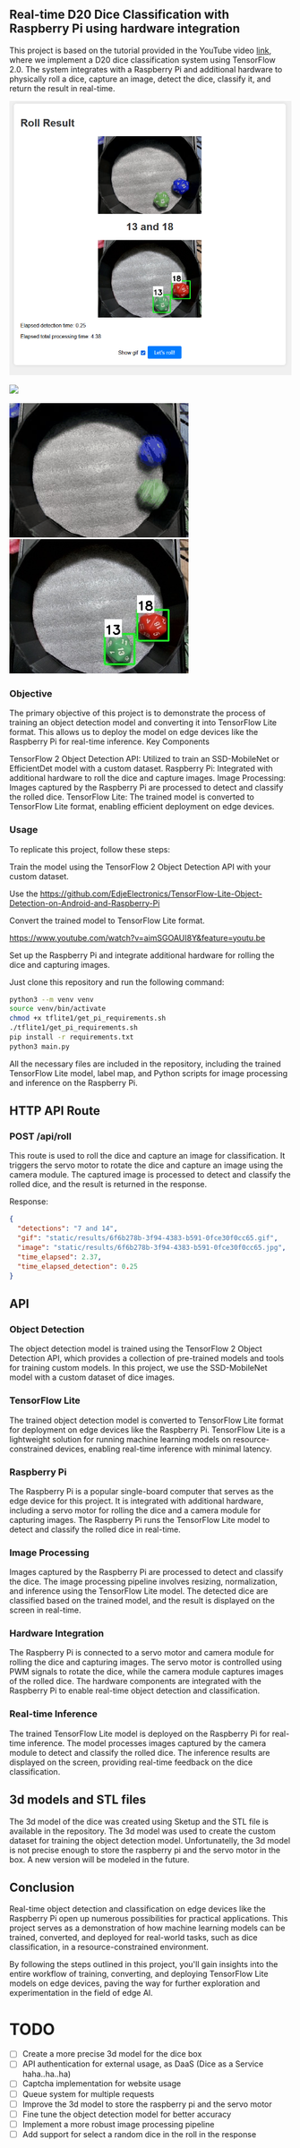 ## Real-time D20 Dice Classification with Raspberry Pi using hardware integration

This project is based on the tutorial provided in the YouTube video [link](https://www.youtube.com/watch?v=XZ7FYAMCc4M), where we implement a D20 dice classification system using TensorFlow 2.0. The system integrates with a Raspberry Pi and additional hardware to physically roll a dice, capture an image, detect the dice, classify it, and return the result in real-time.

![](README/img.png)

![](3d_model/imgs/hardware.gif)


![](README/output.gif)
![](README/output.jpg)

### Objective

The primary objective of this project is to demonstrate the process of training an object detection model and converting it into TensorFlow Lite format. This allows us to deploy the model on edge devices like the Raspberry Pi for real-time inference.
Key Components

TensorFlow 2 Object Detection API: Utilized to train an SSD-MobileNet or EfficientDet model with a custom dataset.
Raspberry Pi: Integrated with additional hardware to roll the dice and capture images.
Image Processing: Images captured by the Raspberry Pi are processed to detect and classify the rolled dice.
TensorFlow Lite: The trained model is converted to TensorFlow Lite format, enabling efficient deployment on edge devices.

### Usage

To replicate this project, follow these steps:

Train the model using the TensorFlow 2 Object Detection API with your custom dataset.

Use the https://github.com/EdjeElectronics/TensorFlow-Lite-Object-Detection-on-Android-and-Raspberry-Pi

Convert the trained model to TensorFlow Lite format.

https://www.youtube.com/watch?v=aimSGOAUI8Y&feature=youtu.be

Set up the Raspberry Pi and integrate additional hardware for rolling the dice and capturing images.

Just clone this repository and run the following command:

```bash
python3 --m venv venv
source venv/bin/activate
chmod +x tflite1/get_pi_requirements.sh
./tflite1/get_pi_requirements.sh
pip install -r requirements.txt
python3 main.py
``` 

All the necessary files are included in the repository, including the trained TensorFlow Lite model, label map, and Python scripts for image processing and inference on the Raspberry Pi.


## HTTP API Route

### POST /api/roll

This route is used to roll the dice and capture an image for classification. It triggers the servo motor to rotate the dice and capture an image using the camera module. The captured image is processed to detect and classify the rolled dice, and the result is returned in the response.

Response:

```json
{
  "detections": "7 and 14",
  "gif": "static/results/6f6b278b-3f94-4383-b591-0fce30f0cc65.gif",
  "image": "static/results/6f6b278b-3f94-4383-b591-0fce30f0cc65.jpg",
  "time_elapsed": 2.37,
  "time_elapsed_detection": 0.25
}
```

## API

### Object Detection

The object detection model is trained using the TensorFlow 2 Object Detection API, which provides a collection of pre-trained models and tools for training custom models. In this project, we use the SSD-MobileNet model with a custom dataset of dice images.

### TensorFlow Lite

The trained object detection model is converted to TensorFlow Lite format for deployment on edge devices like the Raspberry Pi. TensorFlow Lite is a lightweight solution for running machine learning models on resource-constrained devices, enabling real-time inference with minimal latency.

### Raspberry Pi

The Raspberry Pi is a popular single-board computer that serves as the edge device for this project. It is integrated with additional hardware, including a servo motor for rolling the dice and a camera module for capturing images. The Raspberry Pi runs the TensorFlow Lite model to detect and classify the rolled dice in real-time.

### Image Processing

Images captured by the Raspberry Pi are processed to detect and classify the dice. The image processing pipeline involves resizing, normalization, and inference using the TensorFlow Lite model. The detected dice are classified based on the trained model, and the result is displayed on the screen in real-time.

### Hardware Integration

The Raspberry Pi is connected to a servo motor and camera module for rolling the dice and capturing images. The servo motor is controlled using PWM signals to rotate the dice, while the camera module captures images of the rolled dice. The hardware components are integrated with the Raspberry Pi to enable real-time object detection and classification.

### Real-time Inference

The trained TensorFlow Lite model is deployed on the Raspberry Pi for real-time inference. The model processes images captured by the camera module to detect and classify the rolled dice. The inference results are displayed on the screen, providing real-time feedback on the dice classification.

## 3d models and STL files

The 3d model of the dice was created using Sketup and the STL file is available in the repository. The 3d model was used to create the custom dataset for training the object detection model. Unfortunatelly, the 3d model is not precise enough to store the raspberry pi and the servo motor in the box. A new version will be modeled in the future.


## Conclusion

Real-time object detection and classification on edge devices like the Raspberry Pi open up numerous possibilities for practical applications. This project serves as a demonstration of how machine learning models can be trained, converted, and deployed for real-world tasks, such as dice classification, in a resource-constrained environment.

By following the steps outlined in this project, you'll gain insights into the entire workflow of training, converting, and deploying TensorFlow Lite models on edge devices, paving the way for further exploration and experimentation in the field of edge AI.

# TODO

- [ ] Create a more precise 3d model for the dice box
- [ ] API authentication for external usage, as DaaS (Dice as a Service haha..ha..ha)
- [ ] Captcha implementation for website usage
- [ ] Queue system for multiple requests
- [ ] Improve the 3d model to store the raspberry pi and the servo motor
- [ ] Fine tune the object detection model for better accuracy
- [ ] Implement a more robust image processing pipeline
- [ ] Add support for select a random dice in the roll in the response
